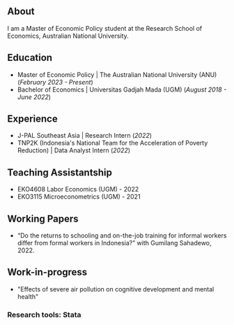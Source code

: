 ## About
I am a Master of Economic Policy student at the Research School of Economics, Australian National University.

## Education						       		
- Master of Economic Policy | The Australian National University (ANU) (_February 2023 - Present_)	 			        		
- Bachelor of Economics | Universitas Gadjah Mada (UGM) (_August 2018 - June 2022_)

## Experience
- J-PAL Southeast Asia | Research Intern (_2022_)
- TNP2K (Indonesia's National Team for the Acceleration of Poverty Reduction) | Data Analyst Intern (_2022_)

## Teaching Assistantship
- EKO4608 Labor Economics (UGM) - 2022
- EKO3115 Microeconometrics (UGM) - 2021

## Working Papers
- “Do the returns to schooling and on-the-job training for informal workers differ from formal workers in Indonesia?” with Gumilang Sahadewo, 2022.

## Work-in-progress
- "Effects of severe air pollution on cognitive development and mental health"

### Research tools: Stata
